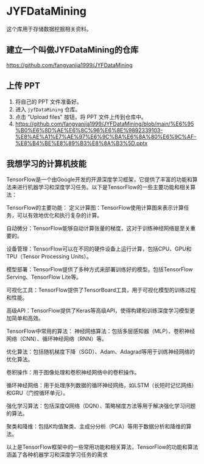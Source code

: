 # JYFDataMining

这个库用于存储数据挖掘相关资料。

## 建立一个叫做JYFDataMining的仓库

https://github.com/fangyanjia1999/JYFDataMining

## 上传 PPT

1. 将自己的 PPT 文件准备好。
2. 进入 `jyfDataMining` 仓库。
3. 点击 "Upload files" 按钮，将 PPT 文件上传到仓库中。
4. https://github.com/fangyanjia1999/JYFDataMining/blob/main/%E6%95%B0%E6%8D%AE%E6%8C%96%E6%8E%9892339103-%E8%AE%A1%E7%AE%97%E6%9C%BA%E6%8A%80%E6%9C%AF-%E8%B4%BE%E8%89%B3%E8%8A%B3%5D.pptx

## 我想学习的计算机技能

TensorFlow是一个由Google开发的开源深度学习框架，它提供了丰富的功能和算法来进行机器学习和深度学习任务。以下是TensorFlow的一些主要功能和相关算法：

TensorFlow的主要功能：
定义计算图：TensorFlow使用计算图来表示计算任务，可以有效地优化和执行复杂的计算。

自动微分：TensorFlow能够自动计算张量的梯度，这对于训练神经网络是至关重要的。

设备管理：TensorFlow可以在不同的硬件设备上运行计算，包括CPU、GPU和TPU（Tensor Processing Units）。

模型部署：TensorFlow提供了多种方式来部署训练好的模型，包括TensorFlow Serving、TensorFlow Lite等。

可视化工具：TensorFlow提供了TensorBoard工具，用于可视化模型的训练过程和性能。

高级API：TensorFlow提供了Keras等高级API，使得构建和训练深度学习模型更加简单和高效。

TensorFlow中常用的算法：
神经网络算法：包括多层感知器（MLP）、卷积神经网络（CNN）、循环神经网络（RNN）等。

优化算法：包括随机梯度下降（SGD）、Adam、Adagrad等用于训练神经网络的优化算法。

卷积操作：用于图像处理和卷积神经网络中的卷积操作。

循环神经网络：用于处理序列数据的循环神经网络，如LSTM（长短时记忆网络）和GRU（门控循环单元）。

强化学习算法：包括深度Q网络（DQN）、策略梯度方法等用于解决强化学习问题的算法。

聚类和降维：包括K均值聚类、主成分分析（PCA）等用于数据分析和降维的算法。

以上是TensorFlow框架中的一些常用功能和相关算法，TensorFlow的功能和算法涵盖了各种机器学习和深度学习任务的需求
